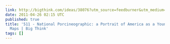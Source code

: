 ```yaml
---
link: http://bigthink.com/ideas/38076?utm_source=feedburner&utm_medium=feed&utm_campaign=Feed%3A+bigthink%2Fblogs%2Fstrange-maps+%28Strange+Maps%29&utm_content=Google+Feedfetcher#
date: 2011-04-26 02:15 UTC
published: true
title: '511 - National Porcineographic: a Portrait of America as a Young Hog | Strange
  Maps | Big Think'
tags: []
---
```



